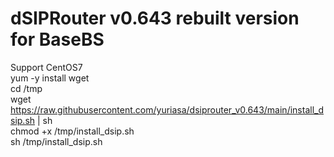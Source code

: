# dSIPRouter v0.643 rebuilt version for BaseBS
Support CentOS7 \
yum -y install wget \
cd /tmp \
wget https://raw.githubusercontent.com/yuriasa/dsiprouter_v0.643/main/install_dsip.sh | sh \
chmod +x /tmp/install_dsip.sh \
sh /tmp/install_dsip.sh
